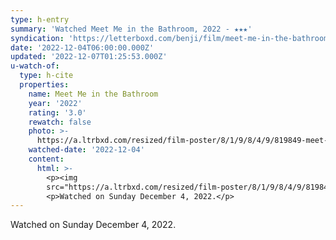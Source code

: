 ```yaml
---
type: h-entry
summary: 'Watched Meet Me in the Bathroom, 2022 - ★★★'
syndication: 'https://letterboxd.com/benji/film/meet-me-in-the-bathroom/'
date: '2022-12-04T06:00:00.000Z'
updated: '2022-12-07T01:25:53.000Z'
u-watch-of:
  type: h-cite
  properties:
    name: Meet Me in the Bathroom
    year: '2022'
    rating: '3.0'
    rewatch: false
    photo: >-
      https://a.ltrbxd.com/resized/film-poster/8/1/9/8/4/9/819849-meet-me-in-the-bathroom-0-600-0-900-crop.jpg?v=9c4c3098b5
    watched-date: '2022-12-04'
    content:
      html: >-
        <p><img
        src="https://a.ltrbxd.com/resized/film-poster/8/1/9/8/4/9/819849-meet-me-in-the-bathroom-0-600-0-900-crop.jpg?v=9c4c3098b5"/></p>
        <p>Watched on Sunday December 4, 2022.</p>
---
```

Watched on Sunday December 4, 2022.

